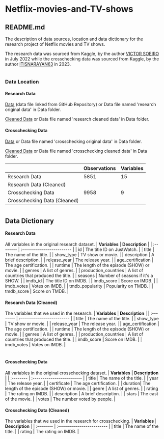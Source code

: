 # Netflix-movies-and-TV-shows
## README.md
The description of data sources, location and data dictionary for the research project of Netflix movies and TV shows. 

The research data was sourced from Kaggle, by the author [VICTOR SOEIRO](https://www.kaggle.com/datasets/victorsoeiro/netflix-tv-shows-and-movies) in July 2022 while the crosschecking data was sourced from Kaggle, by the author [ITISNARAYAN63](https://www.kaggle.com/datasets/narayan63/netflix-popular-movies-dataset) in 2023. 

#
### Data Location
#### Research Data
[Data](https://github.com/huiyi451/Netflix-movies-and-TV-shows/blob/main/research%20original%20data.csv) (data file linked from GitHub Repository) or Data file named 'research original data' in Data folder.

[Cleaned Data](https://github.com/huiyi451) or Data file named 'research cleaned data' in Data folder.

#### Crosschecking Data
[Data](https://github.com/huiyi451/Netflix-movies-and-TV-shows/blob/main/crosschecking%20original%20data.csv) or Data file named 'crosschecking original data' in Data folder.

[Cleaned Data](https://github.com/huiyi451) or Data file named 'crosschecking cleaned data' in Data folder.


|  | **Observations** | **Variables**                |
| :------------- | :----- | :---- |
| Research Data | 5851 | 15 |
| Research Data (Cleaned) |  |  |
| Crosschecking Data | 9958 | 9 |
| Crosschecking Data (Cleaned) |  |  |

#
## Data Dictionary
#### Research Data
All variables in the original research dataset.
| **Variables** | **Description**                |
| :-------- | :------------------------- |
| id | The title ID on JustWatch. |
| title | The name of the title. |
| show_type | TV show or movie. |
| description | A brief description. |
| release_year | The release year. |
| age_certification | The age certification. |
| runtime | The length of the episode (SHOW) or movie. |
| genres | A list of genres. |
| production_countries | A list of countries that produced the title. |
| seasons | Number of seasons if it's a SHOW. |
| imdb_id | The title ID on IMDB. |
| imdb_score | Score on IMDB. |
| imdb_votes | Votes on IMDB. |
| tmdb_popularity | Popularity on TMDB. |
| tmdb_score | Score on TMDB. |

#### Research Data (Cleaned)
The variables that we used in the research.
| **Variables** | **Description**                |
| :-------- | :------------------------- |
| title | The name of the title. |
| show_type | TV show or movie. |
| release_year | The release year. |
| age_certification | The age certification. |
| runtime | The length of the episode (SHOW) or movie. |
| genres | A list of genres. |
| production_countries | A list of countries that produced the title. |
| imdb_score | Score on IMDB. |
| imdb_votes | Votes on IMDB. |

#
#### Crosschecking Data
All variables in the original crosschecking dataset.
| **Variables** | **Description**                |
| :-------- | :------------------------- |
| title | The name of the title. |
| year | The release year. |
| certificate | The age certification. |
| duration| The length of the episode (SHOW) or movie. |
| genre | A list of genres. |
| rating | The rating on IMDB. |
| description | A brief description. |
| stars | The cast of the movie. |
| votes | The number voted by people. |

#### Crosschecking Data (Cleaned)
The variables that we used in the research for crosschecking.
| **Variables** | **Description**                |
| :-------- | :------------------------- |
| title | The name of the title. |
| rating | The rating on IMDB. |

